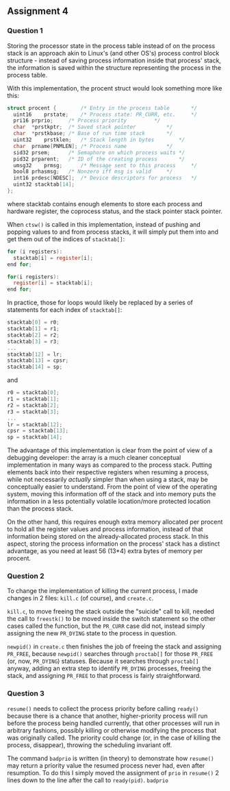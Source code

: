 ## Assignment 4

### Question 1
Storing the processor state in the process table instead of on the process stack is an approach akin to Linux's (and other OS's) process control block structure - instead of saving process information inside that process' stack, the information is saved within the structure representing the process in the process table.

With this implementation, the procent struct would look something more like this:

```C
struct procent {		/* Entry in the process table		*/
  uint16	prstate;	/* Process state: PR_CURR, etc.		*/
  pri16	prprio;		/* Process priority			*/
  char	*prstkptr;	/* Saved stack pointer			*/
  char	*prstkbase;	/* Base of run time stack		*/
  uint32	prstklen;	/* Stack length in bytes		*/
  char	prname[PNMLEN];	/* Process name				*/
  sid32	prsem;		/* Semaphore on which process waits	*/
  pid32	prparent;	/* ID of the creating process		*/
  umsg32	prmsg;		/* Message sent to this process		*/
  bool8	prhasmsg;	/* Nonzero iff msg is valid		*/
  int16	prdesc[NDESC];	/* Device descriptors for process	*/
  uint32 stacktab[14];
};
```
where stacktab contains enough elements to store each process and hardware register, the coprocess status, and the stack pointer stack pointer.

When ```ctsw()``` is called in this implementation, instead of pushing and popping values to and from process stacks, it will simply put them into and get them out of the indices of ```stacktab[]```:

```C
for (i registers):
  stacktab[i] = register[i];
end for;
```
```C
for(i registers):
  register[i] = stacktab[i];
end for;
```

In practice, those for loops would likely be replaced by a series of statements for each index of ```stacktab[]```:

```C
stacktab[0] = r0;
stacktab[1] = r1;
stacktab[2] = r2;
stacktab[3] = r3;
...
stacktab[12] = lr;
stacktab[13] = cpsr;
stacktab[14] = sp;
```
and

```C
r0 = stacktab[0];
r1 = stacktab[1];
r2 = stacktab[2];
r3 = stacktab[3];
...
lr = stacktab[12];
cpsr = stacktab[13];
sp = stacktab[14];
```

The advantage of this implementation is clear from the point of view of a debugging developer: the array is a much cleaner conceptual implementation in many ways as compared to the process stack. Putting elements back into their respective registers when resuming a process, while not necessarily _actually_ simpler than when using a stack, may be conceptually easier to understand. From the point of view of the operating system, moving this information off of the stack and into memory puts the information in a less potentially volatile location/more protected location than the process stack.

On the other hand, this requires enough extra memory allocated per procent to hold all the register values and process information, instead of that information being stored on the already-allocated process stack. In this aspect, storing the process information on the process' stack has a distinct advantage, as you need at least 56 (13*4) extra bytes of memory per procent.

### Question 2
To change the implementation of killing the current process, I made changes in 2 files: ```kill.c``` (of course), and ```create.c```.

```kill.c```, to move freeing the stack outside the "suicide" call to kill, needed the call to ```freestk()``` to be moved inside the switch statement so the other cases called the function, but the ```PR_CURR``` case did not, instead simply assigning the new ```PR_DYING``` state to the process in question.

```newpid()``` in ```create.c``` then finishes the job of freeing the stack and assigning ```PR_FREE```, because ```newpid()``` searches through ```proctab[]``` for those ```PR_FREE``` (or, now, ```PR_DYING```) statuses. Because it searches through ```proctab[]``` anyway, adding an extra step to identify ```PR_DYING``` processes, freeing the stack, and assigning ```PR_FREE``` to that process is fairly straightforward.

### Question 3

```resume()``` needs to collect the process priority before calling ```ready()``` because there is a chance that another, higher-priority process will run before the process being handled currently, that other processes will run in arbitrary fashions, possibly killing or otherwise modifying the process that was originally called. The priority could change (or, in the case of killing the process, disappear), throwing the scheduling invariant off.

The command ```badprio``` is written (in theory) to demonstrate how ```resume()``` may return a priority value the resumed process never had, even after resumption. To do this I simply moved the assignment of ```prio``` in ```resume()``` 2 lines down to the line after the call to ```ready(pid)```. ```badprio```

